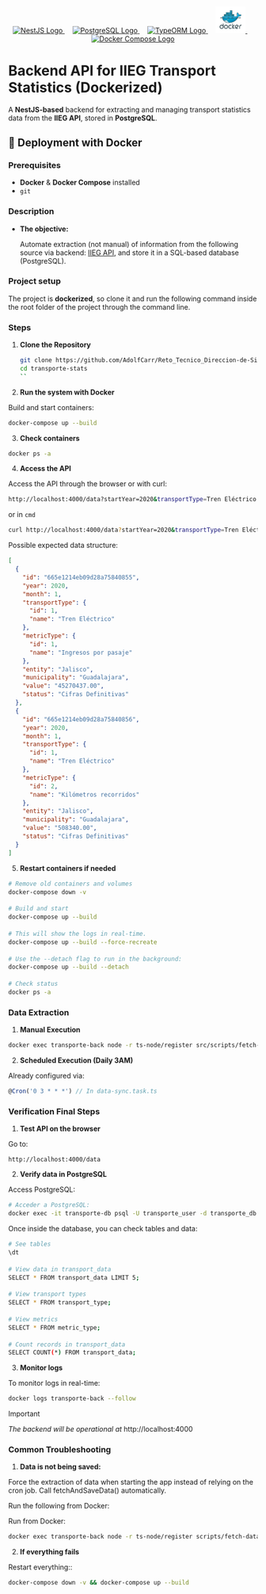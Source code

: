 <p align="center">
  <a href="http://nestjs.com/" target="blank">
    <img src="https://nestjs.com/img/logo-small.svg" width="60" alt="NestJS Logo" />
  </a>
  &nbsp;&nbsp;&nbsp;
  <a href="https://www.postgresql.org/" target="blank">
    <img src="https://www.postgresql.org/media/img/about/press/elephant.png" width="60" alt="PostgreSQL Logo" />
  </a>
  &nbsp;&nbsp;&nbsp;
  <a href="https://typeorm.io/" target="blank">
    <img src="https://avatars.githubusercontent.com/u/20165699?s=200&v=4" width="60" alt="TypeORM Logo" />
  </a>
  &nbsp;&nbsp;&nbsp;
  <a href="https://www.docker.com/" target="blank">
    <img src="https://raw.githubusercontent.com/docker-library/docs/master/docker/logo.png" width="60" alt="Docker Logo" />
  </a>
  &nbsp;&nbsp;&nbsp;
  <a href="https://docs.docker.com/compose/" target="blank">
    <img src="https://raw.githubusercontent.com/docker/compose/master/logo.png" width="60" alt="Docker Compose Logo" />
  </a>
</p>

# Backend API for IIEG Transport Statistics (Dockerized)

A **NestJS-based** backend for extracting and managing transport statistics data from the **IIEG API**, stored in **PostgreSQL**.

## 🚀 Deployment with Docker

### Prerequisites

- **Docker** & **Docker Compose** installed
- `git`

### Description

- **The objective:**

  Automate extraction (not manual) of information from the following source via backend: [IIEG API](https://iieg.gob.mx/ns/?page_id=36831), and store it in a SQL-based database (PostgreSQL).

### Project setup

The project is **dockerized**, so clone it and run the following command inside the root folder of the project through the command line.

### Steps

1. **Clone the Repository**
   ```bash
   git clone https://github.com/AdolfCarr/Reto_Tecnico_Direccion-de-Sistemas-de-la-Secretaria-de-Administracion-del-Estado-de-Jalisco.git
   cd transporte-stats
   ``

2. **Run the system with Docker**

Build and start containers:

```bash
docker-compose up --build
```

3. **Check containers**

```bash
docker ps -a
```

4. **Access the API**

Access the API through the browser or with curl:

```bash
http://localhost:4000/data?startYear=2020&transportType=Tren Eléctrico
```
or in `cmd`

```bash
curl http://localhost:4000/data?startYear=2020&transportType=Tren Eléctrico

```

Possible expected data structure:

```json
[
  {
    "id": "665e1214eb09d28a75840855",
    "year": 2020,
    "month": 1,
    "transportType": {
      "id": 1,
      "name": "Tren Eléctrico"
    },
    "metricType": {
      "id": 1,
      "name": "Ingresos por pasaje"
    },
    "entity": "Jalisco",
    "municipality": "Guadalajara",
    "value": "45270437.00",
    "status": "Cifras Definitivas"
  },
  {
    "id": "665e1214eb09d28a75840856",
    "year": 2020,
    "month": 1,
    "transportType": {
      "id": 1,
      "name": "Tren Eléctrico"
    },
    "metricType": {
      "id": 2,
      "name": "Kilómetros recorridos"
    },
    "entity": "Jalisco",
    "municipality": "Guadalajara",
    "value": "508340.00",
    "status": "Cifras Definitivas"
  }
]

```

5. **Restart containers if needed**

```bash
# Remove old containers and volumes
docker-compose down -v

# Build and start
docker-compose up --build

# This will show the logs in real-time.
docker-compose up --build --force-recreate

# Use the --detach flag to run in the background:
docker-compose up --build --detach

# Check status
docker ps -a
```

### Data Extraction
1. **Manual Execution**

```bash
docker exec transporte-back node -r ts-node/register src/scripts/fetch-data.ts
```

2. **Scheduled Execution (Daily 3AM)**

Already configured via:

```typescript
@Cron('0 3 * * *') // In data-sync.task.ts
```

### Verification Final Steps

1. **Test API on the browser**

Go to:

```http
http://localhost:4000/data
```

2. **Verify data in PostgreSQL**

Access PostgreSQL:

```bash
# Acceder a PostgreSQL:
docker exec -it transporte-db psql -U transporte_user -d transporte_db
```
Once inside the database, you can check tables and data:

```bash
# See tables
\dt

# View data in transport_data
SELECT * FROM transport_data LIMIT 5;

# View transport types
SELECT * FROM transport_type;

# View metrics
SELECT * FROM metric_type;

# Count records in transport_data
SELECT COUNT(*) FROM transport_data;

```

3. **Monitor logs**

To monitor logs in real-time:

```bash
docker logs transporte-back --follow
```

> [!IMPORTANT]
> *The backend will be operational at* http://localhost:4000

### Common Troubleshooting

1. **Data is not being saved:**

Force the extraction of data when starting the app instead of relying on the cron job. Call fetchAndSaveData() automatically.

Run the following from Docker:

Run from Docker:
```bash
docker exec transporte-back node -r ts-node/register scripts/fetch-data.ts
```

2. **If everything fails**

Restart everything::

```bash
docker-compose down -v && docker-compose up --build
```